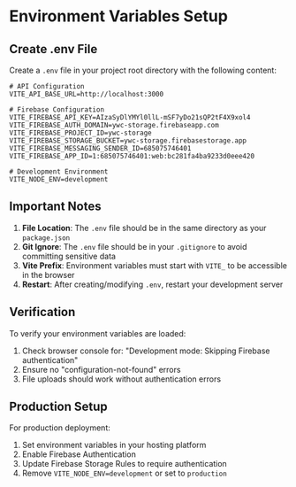 # Environment Variables Setup

## Create .env File

Create a `.env` file in your project root directory with the following content:

```env
# API Configuration
VITE_API_BASE_URL=http://localhost:3000

# Firebase Configuration
VITE_FIREBASE_API_KEY=AIzaSyDlYMYl0llL-mSF7yDo21sQP2tF4X9xol4
VITE_FIREBASE_AUTH_DOMAIN=ywc-storage.firebaseapp.com
VITE_FIREBASE_PROJECT_ID=ywc-storage
VITE_FIREBASE_STORAGE_BUCKET=ywc-storage.firebasestorage.app
VITE_FIREBASE_MESSAGING_SENDER_ID=685075746401
VITE_FIREBASE_APP_ID=1:685075746401:web:bc281fa4ba9233d0eee420

# Development Environment
VITE_NODE_ENV=development
```

## Important Notes

1. **File Location**: The `.env` file should be in the same directory as your `package.json`
2. **Git Ignore**: The `.env` file should be in your `.gitignore` to avoid committing sensitive data
3. **Vite Prefix**: Environment variables must start with `VITE_` to be accessible in the browser
4. **Restart**: After creating/modifying `.env`, restart your development server

## Verification

To verify your environment variables are loaded:

1. Check browser console for: "Development mode: Skipping Firebase authentication"
2. Ensure no "configuration-not-found" errors
3. File uploads should work without authentication errors

## Production Setup

For production deployment:

1. Set environment variables in your hosting platform
2. Enable Firebase Authentication
3. Update Firebase Storage Rules to require authentication
4. Remove `VITE_NODE_ENV=development` or set to `production` 